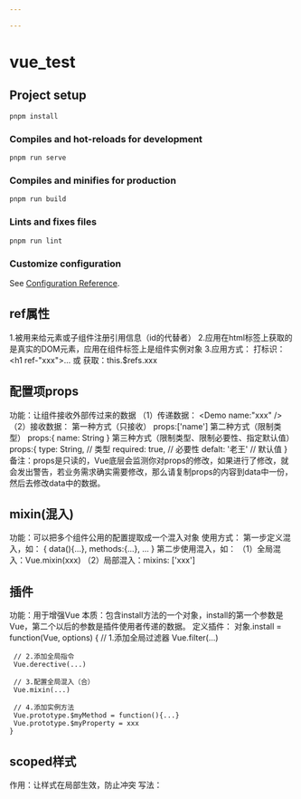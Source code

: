 ```yaml
---

---
```


# vue_test

## Project setup
```
pnpm install
```

### Compiles and hot-reloads for development
```
pnpm run serve
```

### Compiles and minifies for production
```
pnpm run build
```

### Lints and fixes files
```
pnpm run lint
```

### Customize configuration
See [Configuration Reference](https://cli.vuejs.org/config/).



## ref属性
  1.被用来给元素或子组件注册引用信息（id的代替者）
  2.应用在html标签上获取的是真实的DOM元素，应用在组件标签上是组件实例对象
  3.应用方式：
      打标识：<h1 ref-"xxx">...</h1> 或 <School ref="xxx"></School>
      获取：this.$refs.xxx

## 配置项props
  功能：让组件接收外部传过来的数据
    （1）传递数据：
         <Demo name:"xxx" />
    （2）接收数据：
         第一种方式（只接收）
         props:['name']
         第二种方式（限制类型）
         props:{
          name: String
         }
         第三种方式（限制类型、限制必要性、指定默认值）
         props:{
          type: String, // 类型
          required: true, // 必要性
          defalt: '老王' // 默认值
         }
    备注：props是只读的，Vue底层会监测你对props的修改，如果进行了修改，就会发出警告，若业务需求确实需要修改，那么请复制props的内容到data中一份，然后去修改data中的数据。

## mixin(混入)
  功能：可以把多个组件公用的配置提取成一个混入对象
  使用方式：
     第一步定义混入，如：
          {
               data(){...},
               methods:{...},
               ...
          }
     第二步使用混入，如：
          （1）全局混入：Vue.mixin(xxx)
          （2）局部混入：mixins: ['xxx']

## 插件
  功能：用于增强Vue
  本质：包含install方法的一个对象，install的第一个参数是Vue，第二个以后的参数是插件使用者传递的数据。
  定义插件：
    对象.install = function(Vue, options) {
     // 1.添加全局过滤器
     Vue.filter(...)

     // 2.添加全局指令
     Vue.derective(...)
    
     // 3.配置全局混入（合）
     Vue.mixin(...)
    
     // 4.添加实例方法
     Vue.prototype.$myMethod = function(){...}
     Vue.prototype.$myProperty = xxx
    }

## scoped样式
  作用：让样式在局部生效，防止冲突
  写法：<style scoped>

## 总结TodoList案例

1.组件化编码流程

​	（1）拆分静态组件：组件要按照功能点拆分，命名不要与html元素冲突。

​	（2）实现动态组件：考虑好数据的存放位置，数据是一个组件在用，还是多个组件在用

​				1）一个组件在用：放在组件自身即可。

​				2）多个组件在用：放在它们共同的父组件上（状态提升）

​	（3）实现交互：从绑定事件开始。

2.props适用于：

​	（1）父组件==>子组件 通信

​	（2）子组件==>父组件 通信（要求先给子组件一个函数）

3.使用v-model时要切记：v-model绑定的值不能是props传过来的值，因为props是不可以修改的

4.props传过来的若是对象类型的值，修改对象中的属性时Vue不会报错，但不推荐这样做。

##  webStorage

1.存储内容大小一般支持5MB左右（不同浏览器可能不一样）

2.浏览器通过Window.sessionStorage 和 Window.localStorage属性来实现本地存储机制。

3.相关API：

​		1.xxxxxStorage.setItem('key', 'value');

​		该方法接收一个键和值作为参数，会把键值对添加到存储中，如果键名存在，则更新其对应的值。

​		2.xxxxxStorage.getItem('person')

​		该方法接收一个键名作为参数，返回键值对应的值。

​		3.xxxxxStorage.removeItem('key')

​		该方法接受一个键名作为参数，并把该键名从存储中删除。

​		4.xxxxxStorage.clear()

​		该方法会清空存储中的所有数据。

4.备注

​		1.SessionStorage存储的内容会随着浏览器的关闭而消失。

​		2.LocalStorage存储的内容，需要手动清除才会消失。

​		3.xxxxxStorage.getItem(xxx)如果xxx对应的value获取不到，那么getItem的返回值是null。

​		4.JSON.parse(null)的结果依然是null。